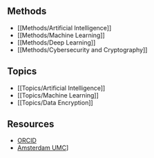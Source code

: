 ## Methods

  - [[Methods/Artificial Intelligence]]
  - [[Methods/Machine Learning]]
  - [[Methods/Deep Learning]]
  - [[Methods/Cybersecurity and Cryptography]]
 

## Topics

  - [[Topics/Artificial Intelligence]]
  - [[Topics/Machine Learning]]
  - [[Topics/Data Encryption]]

## Resources

  - [ORCID](https://orcid.org/0000-0003-1226-9560)
  - [Amsterdam UMC](https://researchinformation.amsterdamumc.org/en/persons/athanasios-angelakis)]
